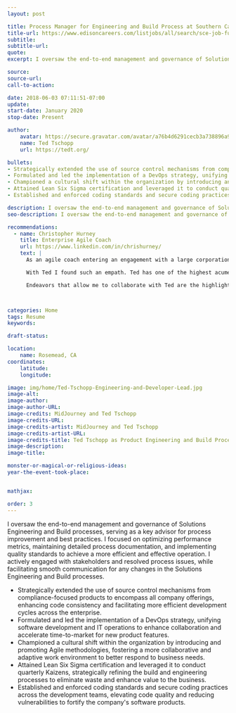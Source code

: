 ```yaml
---
layout: post

title: Process Manager for Engineering and Build Process at Southern California Edison
title-url: https://www.edisoncareers.com/listjobs/all/search/sce-job-function/information-technology/
subtitle:
subtitle-url:
quote:
excerpt: I oversaw the end-to-end management and governance of Solutions Engineering and Build processes, serving as a key advisor for process improvement and best practices. I focused on optimizing performance metrics, maintaining detailed process documentation, and implementing quality standards to achieve a more efficient and effective operation. I actively engaged with stakeholders and resolved process issues, while facilitating smooth communication for any changes in the Solutions Engineering and Build processes.

source:
source-url:
call-to-action:

date: 2018-06-03 07:11:51-07:00
update:
start-date: January 2020
stop-date: Present

author:
    avatar: https://secure.gravatar.com/avatar/a76b4d6291cecb3a738896a971bfb903?s=512&d=mp&r=g
    name: Ted Tschopp
    url: https://tedt.org/

bullets:
- Strategically extended the use of source control mechanisms from compliance-focused products to encompass all company offerings, enhancing code consistency and facilitating more efficient development cycles across the enterprise.
- Formulated and led the implementation of a DevOps strategy, unifying software development and IT operations to enhance collaboration and accelerate time-to-market for new product features.
- Championed a cultural shift within the organization by introducing and promoting Agile methodologies, fostering a more collaborative and adaptive work environment to better respond to business needs.
- Attained Lean Six Sigma certification and leveraged it to conduct quarterly Kaizens, strategically refining the build and engineering processes to eliminate waste and enhance value to the business.
- Established and enforced coding standards and secure coding practices across the development teams, elevating code quality and reducing vulnerabilities to fortify the company's software products.

description: I oversaw the end-to-end management and governance of Solutions Engineering and Build processes, serving as a key advisor for process improvement and best practices. I focused on optimizing performance metrics, maintaining detailed process documentation, and implementing quality standards to achieve a more efficient and effective operation. I actively engaged with stakeholders and resolved process issues, while facilitating smooth communication for any changes in the Solutions Engineering and Build processes.
seo-description: I oversaw the end-to-end management and governance of Solutions Engineering and Build processes, serving as a key advisor for process improvement and best practices. I focused on optimizing performance metrics, maintaining detailed process documentation, and implementing quality standards to achieve a more efficient and effective operation. I actively engaged with stakeholders and resolved process issues, while facilitating smooth communication for any changes in the Solutions Engineering and Build processes.

recommendations:
  - name: Christopher Hurney
    title: Enterprise Agile Coach
    url: https://www.linkedin.com/in/chrishurney/
    text: |
      As an agile coach entering an engagement with a large corporation, you are often curious, even concerned, about whether or not there will be anyone within the organization with empathy for the types of change we intend to explore.

      With Ted I found such an empath. Ted has one of the highest acumen I've encountered when it comes to topics such as code craftsmanship, highly collaborative coding techniques, DevOps, waste mitigation, and just generally helping bring about change that aligns with agile values, lean & agile principles, not for the sake of just doing things to do things, but to better equip the organization to create value for its customers.

      Endeavors that allow me to collaborate with Ted are the highlight of my agile coaching engagement at Southern California Edison.



categories: Home
tags: Resume
keywords:

draft-status:

location: 
    name: Rosemead, CA
coordinates:
    latitude:
    longitude:

image: img/home/Ted-Tschopp-Engineering-and-Developer-Lead.jpg
image-alt:
image-author:
image-author-URL:
image-credits: MidJourney and Ted Tschopp
image-credits-URL:
image-credits-artist: MidJourney and Ted Tschopp
image-credits-artist-URL:
image-credits-title: Ted Tschopp as Product Engineering and Build Process Manager
image-description:
image-title:

monster-or-magical-or-religious-ideas:
year-the-event-took-place:


mathjax:

order: 3
---
```


I oversaw the end-to-end management and governance of Solutions Engineering and Build processes, serving as a key advisor for process improvement and best practices. I focused on optimizing performance metrics, maintaining detailed process documentation, and implementing quality standards to achieve a more efficient and effective operation. I actively engaged with stakeholders and resolved process issues, while facilitating smooth communication for any changes in the Solutions Engineering and Build processes.

- Strategically extended the use of source control mechanisms from compliance-focused products to encompass all company offerings, enhancing code consistency and facilitating more efficient development cycles across the enterprise.
- Formulated and led the implementation of a DevOps strategy, unifying software development and IT operations to enhance collaboration and accelerate time-to-market for new product features.
- Championed a cultural shift within the organization by introducing and promoting Agile methodologies, fostering a more collaborative and adaptive work environment to better respond to business needs.
- Attained Lean Six Sigma certification and leveraged it to conduct quarterly Kaizens, strategically refining the build and engineering processes to eliminate waste and enhance value to the business.
- Established and enforced coding standards and secure coding practices across the development teams, elevating code quality and reducing vulnerabilities to fortify the company's software products.
